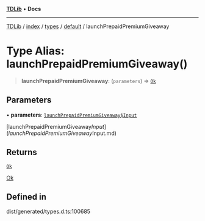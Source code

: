 [**TDLib**](../../../../../../README.md) • **Docs**

***

[TDLib](../../../../../../modules.md) / [index](../../../../../README.md) / [types](../../../README.md) / [default](../README.md) / launchPrepaidPremiumGiveaway

# Type Alias: launchPrepaidPremiumGiveaway()

> **launchPrepaidPremiumGiveaway**: (`parameters`) => [`Ok`](Ok.md)

## Parameters

• **parameters**: [`launchPrepaidPremiumGiveaway$Input`](launchPrepaidPremiumGiveaway$Input.md)

[launchPrepaidPremiumGiveaway$Input](launchPrepaidPremiumGiveaway$Input.md)

## Returns

[`Ok`](Ok.md)

[Ok](Ok.md)

## Defined in

dist/generated/types.d.ts:100685
